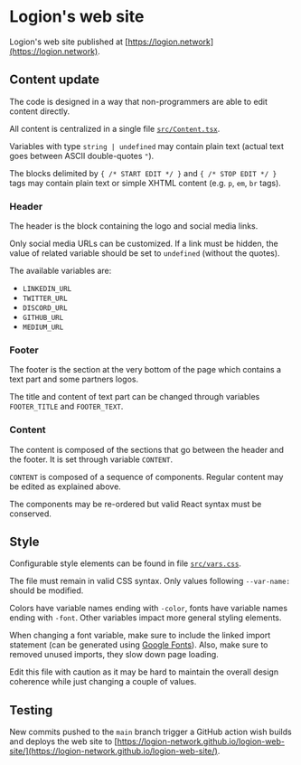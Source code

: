 # Logion's web site
Logion's web site published at [https://logion.network](https://logion.network).

## Content update
The code is designed in a way that non-programmers are able to edit content directly.

All content is centralized in a single file [`src/Content.tsx`](https://github.com/logion-network/logion-web-site/tree/main/src/Content.tsx).

Variables with type `string | undefined` may contain plain text (actual text goes between ASCII double-quotes `"`).

The blocks delimited by `{ /* START EDIT */ }` and `{ /* STOP EDIT */ }` tags may contain plain text or simple XHTML content (e.g. `p`, `em`, `br` tags).

### Header
The header is the block containing the logo and social media links.

Only social media URLs can be customized. If a link must be hidden, the value of related variable should be set to `undefined` (without the quotes).

The available variables are:
- `LINKEDIN_URL`
- `TWITTER_URL`
- `DISCORD_URL`
- `GITHUB_URL`
- `MEDIUM_URL`

### Footer
The footer is the section at the very bottom of the page which contains a text part and some partners logos.

The title and content of text part can be changed through variables `FOOTER_TITLE` and `FOOTER_TEXT`.

### Content
The content is composed of the sections that go between the header and the footer. It is set through variable `CONTENT`.

`CONTENT` is composed of a sequence of components. Regular content may be edited as explained above.

The components may be re-ordered but valid React syntax must be conserved.

## Style
Configurable style elements can be found in file [`src/vars.css`](https://github.com/logion-network/logion-web-site/tree/main/src/vars.css).

The file must remain in valid CSS syntax. Only values following `--var-name: ` should be modified.

Colors have variable names ending with `-color`, fonts have variable names ending with `-font`. Other variables impact more general
styling elements.

When changing a font variable, make sure to include the linked import statement (can be generated using [Google Fonts](https://fonts.google.com/)).
Also, make sure to removed unused imports, they slow down page loading.

Edit this file with caution as it may be hard to maintain the overall design coherence while just changing a couple of values.

## Testing
New commits pushed to the `main` branch trigger a GitHub action wish builds and deploys the web site to [https://logion-network.github.io/logion-web-site/](https://logion-network.github.io/logion-web-site/).
